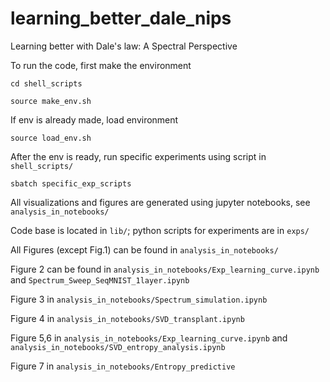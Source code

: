 # learning_better_dale_nips
Learning better with Dale's law: A Spectral Perspective

To run the code, first make the environment

`cd shell_scripts`

`source make_env.sh`

If env is already made, load environment

`source load_env.sh`

After the env is ready, run specific experiments using script in `shell_scripts/`

`sbatch specific_exp_scripts`

All visualizations and figures are generated using jupyter notebooks, see `analysis_in_notebooks/`

Code base is located in `lib/`; python scripts for experiments are in `exps/`

All Figures (except Fig.1) can be found in `analysis_in_notebooks/`

Figure 2 can be found in `analysis_in_notebooks/Exp_learning_curve.ipynb` and `Spectrum_Sweep_SeqMNIST_1layer.ipynb`

Figure 3 in `analysis_in_notebooks/Spectrum_simulation.ipynb`

Figure 4 in `analysis_in_notebooks/SVD_transplant.ipynb`

Figure 5,6 in `analysis_in_notebooks/Exp_learning_curve.ipynb` and `analysis_in_notebooks/SVD_entropy_analysis.ipynb`

Figure 7 in `analysis_in_notebooks/Entropy_predictive`


